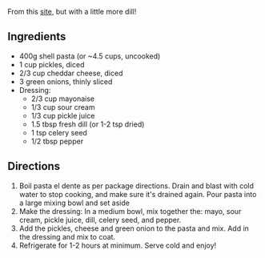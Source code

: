 From this [site](https://www.myorganizedchaos.net/2018/06/dill-pickle-pasta-salad), but with a little more dill!

## Ingredients
- 400g shell pasta (or ~4.5 cups, uncooked)
- 1 cup pickles, diced
- 2/3 cup cheddar cheese, diced
- 3 green onions, thinly sliced
- Dressing:
  - 2/3 cup mayonaise
  - 1/3 cup sour cream
  - 1/3 cup pickle juice
  - 1.5 tbsp fresh dill (or 1-2 tsp dried)
  - 1 tsp celery seed
  - 1/2 tbsp pepper


## Directions
1. Boil pasta el dente as per package directions. Drain and blast with cold water to stop cooking, and make sure it's drained again. Pour pasta into a large mixing bowl and set aside
1. Make the dressing: In a medium bowl, mix together the: mayo, sour cream, pickle juice, dill, celery seed, and pepper. 
1. Add the pickles, cheese and green onion to the pasta and mix. Add in the dressing and mix to coat. 
1. Refrigerate for 1-2 hours at minimum. Serve cold and enjoy!
